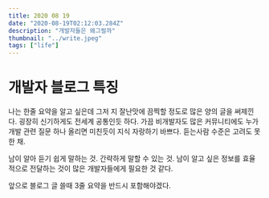 ```yaml
---
title: 2020 08 19
date: "2020-08-19T02:12:03.284Z"
description: "개발자들은 왜그럴까"
thumbnail: "../write.jpeg"
tags: ["life"]
---
```


# 개발자 블로그 특징

나는 한줄 요약을 알고 싶은데 그저 지 잘난맛에 끔찍할 정도로 많은 양의 글을 써제낀다. 굉장히 신기하게도 전세계 공통인듯 하다. 가끔 비개발자도 많은 커뮤니티에도 누가 개발 관련 질문 하나 올리면 미친듯이 지식 자랑하기 바쁘다. 듣는사람 수준은 고려도 못한 채.

남이 알아 듣기 쉽게 말하는 것. 간략하게 말할 수 있는 것. 남이 알고 싶은 정보를 효율적으로 전달하는 것이 많은 개발자들에게 필요한 것 같다.

앞으로 블로그 글 쓸때 3줄 요약을 반드시 포함해야겠다.